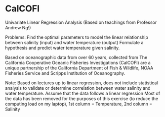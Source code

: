 # CalCOFI
Univariate Linear Regression Analysis
(Based on teachings from Professor Andrew Ng!)

Problems:
Find the optimal parameters to model the linear relationship between salinity (input) and water temperature (output)
Formulate a hypothesis and predict water temperature given salinity.

Based on oceanographic data from over 60 years, collected from The California Cooperative Oceanic Fisheries Investigations 
(CalCOFI) are a unique partnership of the California Department of Fish & Wildlife, NOAA Fisheries Service and Scripps Institution of Oceanography. 

Note: Based on lectures up to linear regression, does not include statistical analysis to validate or determine correlation between water salinity and water temperature.
Assume that the data follows a linear regression
Most of the data has been removed for the purposes of this exercise (to reduce the computing load on my laptop), 1st column = Temperature, 2nd column = Salinity
